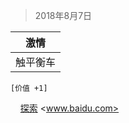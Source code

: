 >2018年8月7日

|**激情**
|:-----:|
|触平衡车|

```
[价值 +1]
```

&#160;&#160;&#160;
[探索](www.baidu.com)
<www.baidu.com>
